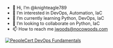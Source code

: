 - 👋 Hi, I’m @knighteagle789
- 👀 I’m interested in DevOps, Automation, IaC
- 🌱 I’m currently learning Python, DevOps, IaC
- 💞️ I’m looking to collaborate on Python, IaC
- 📫 How to reach me jwoods@nocowoods.com

<a href="https://badges.peoplecert.org/Badge/en/647BA9EF-21E6-4897-900D-1831000DA5D0" title="PeopleCert DevOps Fundamentals" target="_blank"><img src="https://badges.peoplecert.org/Badges/Template/en/180/5f1b3332-f312-473d-9cc2-627b1eb3cbd0" alt="PeopleCert DevOps Fundamentals" /></a>

<!---
knighteagle789/knighteagle789 is a ✨ special ✨ repository because its `README.md` (this file) appears on your GitHub profile.
You can click the Preview link to take a look at your changes.
--->
